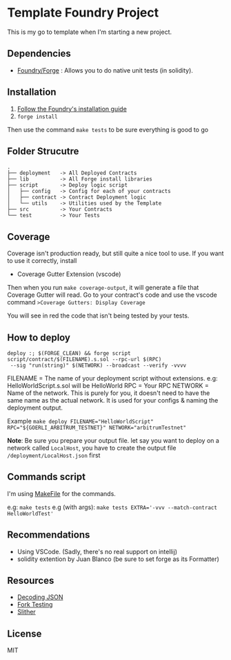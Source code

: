 


# Template Foundry Project

This is my go to template when I'm starting a new project.


## Dependencies

- [Foundry/Forge](https://github.com/gakonst/foundry) : Allows you to do native unit tests (in solidity).

## Installation

1. [Follow the Foundry's installation guide](https://book.getfoundry.sh/getting-started/installation.html)
2. `forge install`

Then use the command `make tests` to be sure everything is good to go

## Folder Strucutre

```
.
├── deployment   -> All Deployed Contracts
├── lib          -> All Forge install libraries
├── script       -> Deploy logic script
│   ├── config   -> Config for each of your contracts
│   ├── contract -> Contract Deployment logic
│   └── utils    -> Utilities used by the Template
├── src          -> Your Contracts
└── test         -> Your Tests
```

## Coverage

Coverage isn't production ready, but still quite a nice tool to use.
If you want to use it correctly, install

- Coverage Gutter Extension (vscode)

Then when you run `make coverage-output`, it will generate a file that Coverage Gutter will read. Go to your contract's code and use the vscode command `>Coverage Gutters: Display Coverage`

You will see in red the code that isn't being tested by your tests.

## How to deploy

    deploy :; $(FORGE_CLEAN) && forge script script/contract/$(FILENAME).s.sol --rpc-url $(RPC)
     --sig "run(string)" $(NETWORK) --broadcast --verify -vvvv

FILENAME = The name of your deployment script without extensions. e.g: HelloWorldScript.s.sol will be HelloWorld
RPC = Your RPC 
NETWORK = Name of the network. This is purely for you, it doesn't need to have the same name as the actual network. It is used for your configs & naming the deployment output.

Example
`make deploy FILENAME="HelloWorldScript" RPC="${GOERLI_ARBITRUM_TESTNET}" NETWORK="arbitrumTestnet"`

**Note**: Be sure you prepare your output file. let say you want to deploy on a network called `LocalHost`, you have to create the output file `/deployment/LocalHost.json` first

## Commands script

I'm using
[MakeFile](https://github.com/0xAtum/template-foundry-project/blob/main/Makefile)
for the commands.

e.g: `make tests`
e.g (with args): `make tests EXTRA='-vvv --match-contract HelloWorldTest'`

## Recommendations

- Using VSCode. (Sadly, there's no real support on intellij)
- solidity extention by Juan Blanco (be sure to set forge as its Formatter)


## Resources
- [Decoding JSON](https://book.getfoundry.sh/cheatcodes/parse-json?highlight=json#decoding-json-objects-into-solidity-structs)
- [Fork Testing](https://book.getfoundry.sh/forge/fork-testing?highlight=fork#forking-cheatcodes)
- [Slither](https://github.com/crytic/slither/wiki/Usage)

## License
MIT
